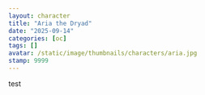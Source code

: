```yaml
---
layout: character
title: "Aria the Dryad" 
date: "2025-09-14"
categories: [oc]
tags: [] 
avatar: /static/image/thumbnails/characters/aria.jpg
stamp: 9999
---
```

test
